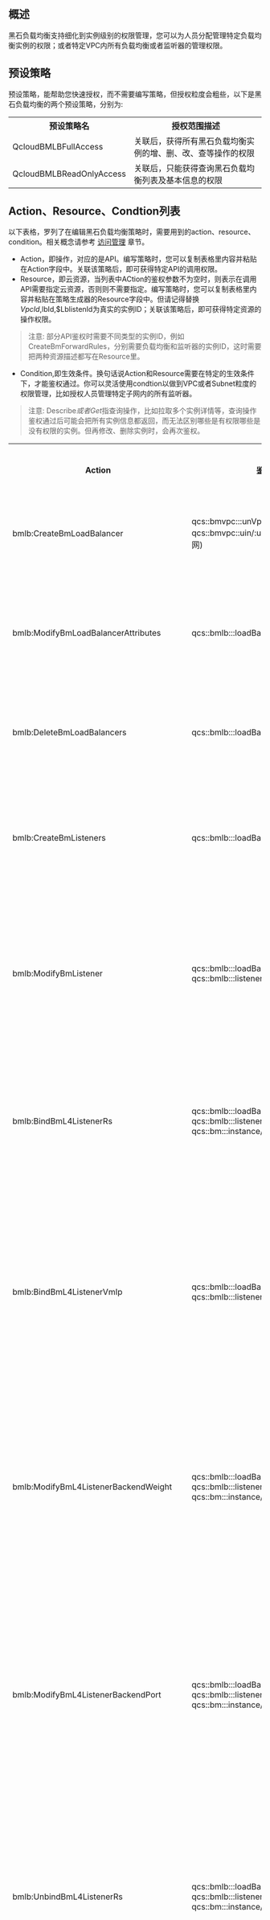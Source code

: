 ## 概述
黑石负载均衡支持细化到实例级别的权限管理，您可以为人员分配管理特定负载均衡实例的权限；或者特定VPC内所有负载均衡或者监听器的管理权限。

## 预设策略
预设策略，能帮助您快速授权，而不需要编写策略，但授权粒度会粗些，以下是黑石负载均衡的两个预设策略，分别为:
<table>
<tr>
<th>预设策略名</th>
<th>授权范围描述</th>

</tr>

<tr>
<td>	QcloudBMLBFullAccess</td>
<td>关联后，获得所有黑石负载均衡实例的增、删、改、查等操作的权限</td>
</tr>

<tr>
<td>QcloudBMLBReadOnlyAccess</td>
<td>关联后，只能获得查询黑石负载均衡列表及基本信息的权限</td>
</tr>

</table>


## Action、Resource、Condtion列表
以下表格，罗列了在编辑黑石负载均衡策略时，需要用到的action、resource、condition。相关概念请参考 [访问管理](https://cloud.tencent.com/document/product/598/10603"访问管理") 章节。

 - Action，即操作，对应的是API。编写策略时，您可以复制表格里内容并粘贴在Action字段中。关联该策略后，即可获得特定API的调用权限。
 - Resource，即云资源，当列表中ACtion的鉴权参数不为空时，则表示在调用API需要指定云资源，否则则不需要指定。编写策略时，您可以复制表格里内容并粘贴在策略生成器的Resource字段中。但请记得替换$VpcId,$lbId,$LblistenId为真实的实例ID；关联该策略后，即可获得特定资源的操作权限。
 > 注意:
 > 部分API鉴权时需要不同类型的实例ID，例如CreateBmForwardRules，分别需要负载均衡和监听器的实例ID，这时需要把两种资源描述都写在Resource里。

- Condition,即生效条件。换句话说Action和Resource需要在特定的生效条件下，才能鉴权通过。你可以灵活使用condtion以做到VPC或者Subnet粒度的权限管理，比如授权人员管理特定子网内的所有监听器。
 > 注意:
 > Describe*或者Get*指查询操作，比如拉取多个实例详情等，查询操作鉴权通过后可能会把所有实例信息都返回，而无法区别哪些是有权限哪些是没有权限的实例。但再修改、删除实例时，会再次鉴权。

<table>
<tr>
<th>Action</th>
<th>鉴权参数</th>
	<th>功能描述</th>
	<th>条件密钥</th>
</tr>



<tr>
<td>bmlb:CreateBmLoadBalancer</td>
<td>qcs::bmvpc:::unVpcId/$unVpcId<br/>qcs::bmvpc::uin/:unSubnetId/$SubnetId(内网)</td>
	<td>创建负载均衡</td>
	<td></td>
	
</tr>


<tr>
<td>bmlb:ModifyBmLoadBalancerAttributes</td>
<td>qcs::bmlb:::loadBalancerId/$Lbid</td>
	<td>修改负载均衡属性信息</td>
	<td>bmvpc:unVpcId<br/>bmvpc:unSubnetId</td>
	
</tr>

<tr>
<td>bmlb:DeleteBmLoadBalancers</td>
<td>qcs::bmlb:::loadBalancerId/$Lbid</td>
	<td>删除负载均衡</td>
	<td>bmvpc:unVpcId<br/>bmvpc:unSubnetId</td>	
</tr>

<tr>
<td>bmlb:CreateBmListeners</td>
<td>qcs::bmlb:::loadBalancerId/$Lbid</td>
	<td>创建负载均衡四层监听器</td>
	<td>bmvpc:unVpcId<br/>bmvpc:unSubnetId</td>	
</tr>


<tr>
<td>bmlb:ModifyBmListener</td>
<td>qcs::bmlb:::loadBalancerId/$Lbid<br/>qcs::bmlb:::listenerId/$LlistenId</td>
	<td>创建负载均衡四层监听器</td>
	<td>bmvpc:unVpcId<br/>bmvpc:unSubnetId</td>	
</tr>

<tr>
<td>bmlb:BindBmL4ListenerRs</td>
<td>qcs::bmlb:::loadBalancerId/$Lbid<br/>qcs::bmlb:::listenerId/$LlistenId<br/>qcs::bm:::instance/$InstanceId</td>
	<td>绑定物理服务器到四层监听器</td>
	<td>bmvpc:unVpcId<br/>bmvpc:unSubnetId</td>	
</tr>

<tr>
<td>bmlb:BindBmL4ListenerVmIp</td>
<td>qcs::bmlb:::loadBalancerId/$Lbid<br/>qcs::bmlb:::listenerId/$LlistenId</td>
	<td>绑定虚机IP到负载均衡四层监听器</td>
	<td>bmvpc:unVpcId<br/>bmvpc:unSubnetId</td>	
</tr>



<tr>
<td>bmlb:ModifyBmL4ListenerBackendWeight</td>
<td>qcs::bmlb:::loadBalancerId/$Lbid<br/>qcs::bmlb:::listenerId/$LlistenId<br/>qcs::bm:::instance/$InstanceId</td>
	<td>修改负载均衡四层监听器后端实例权重</td>
	<td>bmvpc:unVpcId<br/>bmvpc:unSubnetId</td>	
</tr>

<tr>
<td>bmlb:ModifyBmL4ListenerBackendPort</td>
<td>qcs::bmlb:::loadBalancerId/$Lbid<br/>qcs::bmlb:::listenerId/$LlistenId<br/>qcs::bm:::instance/$InstanceId</td>
	<td>修改负载均衡四层监听器后端实例端口</td>
	<td>bmvpc:unVpcId<br/>bmvpc:unSubnetId</td>	
</tr>


<tr>
<td>bmlb:UnbindBmL4ListenerRs</td>
<td>qcs::bmlb:::loadBalancerId/$Lbid<br/>qcs::bmlb:::listenerId/$LlistenId<br/>qcs::bm:::instance/$InstanceId</td>
	<td>解绑负载均衡四层监听器物理服务器</td>
	<td>bmvpc:unVpcId<br/>bmvpc:unSubnetId</td>	
</tr>

<tr>
<td>bmlb:UnbindBmL4ListenerVmIp</td>
<td>qcs::bmlb:::loadBalancerId/$Lbid<br/>qcs::bmlb:::listenerId/$LlistenId</td>
	<td>解绑负载均衡四层监听器虚机IP</td>
	<td>bmvpc:unVpcId<br/>bmvpc:unSubnetId</td>	
</tr>

<tr>
<td>bmlb:DeleteBmListeners</td>
<td>qcs::bmlb:::loadBalancerId/$Lbid<br/>qcs::bmlb:::listenerId/$LlistenId</td>
	<td>删除负载均衡四层监听器</td>
	<td>bmvpc:unVpcId<br/>bmvpc:unSubnetId</td>	
</tr>

<tr>
<td>bmlb:CreateBmForwardListeners</td>
<td>qcs::bmlb:::loadBalancerId/$Lbid</td>
	<td>创建负载均衡七层监听器</td>
	<td>bmvpc:unVpcId<br/>bmvpc:unSubnetId</td>	
</tr>



<tr>
<td>bmlb:ModifyBmForwardListener</td>
<td>qcs::bmlb:::loadBalancerId/$Lbid<br/>qcs::bmlb:::listenerId/$LlistenId</td>
	<td>修改负载均衡七层监听器</td>
	<td>bmvpc:unVpcId<br/>bmvpc:unSubnetId</td>	
</tr>

<tr>
<td>bmlb:CreateBmForwardRules</td>
<td>qcs::bmlb:::loadBalancerId/$Lbid<br/>qcs::bmlb:::listenerId/$LlistenId</td>
	<td>创建负载均衡七层转发规则</td>
	<td>bmvpc:unVpcId<br/>bmvpc:unSubnetId</td>	
</tr>



<tr>
<td>bmlb:ModifyBmForwardLocation</td>
<td>qcs::bmlb:::loadBalancerId/$Lbid<br/>qcs::bmlb:::listenerId/$LlistenId</td>
	<td>修改负载均衡七层转发路径</td>
	<td>bmvpc:unVpcId<br/>bmvpc:unSubnetId</td>	
</tr>

<tr>
<td>bmlb:BindBmLocationInstances</td>
<td>qcs::bmlb:::loadBalancerId/$Lbid<br/>qcs::bmlb:::listenerId/$LlistenId<br/>qcs::bm:::instance/$InstanceId</td>
	<td>绑定物理服务器到七层转发路径</td>
	<td>bmvpc:unVpcId<br/>bmvpc:unSubnetId</td>	
</tr>

<tr>
<td>bmlb:BindBmL7LocationVmIp</td>
<td>qcs::bmlb:::loadBalancerId/$Lbid<br/>qcs::bmlb:::listenerId/$LlistenId</td>
	<td>绑定虚机IP到负载均衡七层转发路径</td>
	<td>bmvpc:unVpcId<br/>bmvpc:unSubnetId</td>	
</tr>



<tr>
<td>bmlb:ModifyBmLocationBackendWeight</td>
<td>qcs::bmlb:::loadBalancerId/$Lbid<br/>qcs::bmlb:::listenerId/$LlistenId<br/>qcs::bm:::instance/$InstanceId</td>
	<td>修改负载均衡七层转发路径后端实例权重</td>
	<td>bmvpc:unVpcId<br/>bmvpc:unSubnetId</td>	
</tr>

<tr>
<td>bmlb:ModifyBmLocationBackendPort</td>
<td>qcs::bmlb:::loadBalancerId/$Lbid<br/>qcs::bmlb:::listenerId/$LlistenId<br/>qcs::bm:::instance/$InstanceId</td>
	<td>修改负载均衡七层转发路径后端实例端口</td>
	<td>bmvpc:unVpcId<br/>bmvpc:unSubnetId</td>	
</tr>

<tr>
<td>bmlb:UnbindBmLocationInstances</td>
<td>qcs::bmlb:::loadBalancerId/$Lbid<br/>qcs::bmlb:::listenerId/$LlistenId<br/>qcs::bm:::instance/$InstanceId</td>
	<td>解绑物理服务器到七层转发路径</td>
	<td>bmvpc:unVpcId<br/>bmvpc:unSubnetId</td>	
</tr>


<tr>
<td>bmlb:UnbindBmL7LocationVmIp</td>
<td>qcs::bmlb:::loadBalancerId/$Lbid<br/>qcs::bmlb:::listenerId/$LlistenId</td>
	<td>解绑负载均衡七层转发路径虚机IP</td>
	<td>bmvpc:unVpcId<br/>bmvpc:unSubnetId</td>	
</tr>

<tr>
<td>bmlb:DeleteBmForwardRules</td>
<td>qcs::bmlb:::loadBalancerId/$Lbid</td>
	<td>删除负载均衡七层转发规则</td>
	<td>bmvpc:unVpcId<br/>bmvpc:unSubnetId</td>	
</tr>

<tr>
<td>bmlb:ModifyBmLoadBalancerChargeMode</td>
<td>qcs::bmlb:::loadBalancerId/$Lbid<br/>qcs::bmlb:::listenerId/$LlistenId</td>
	<td>更改黑石LB的计费方式</td>
	<td>bmvpc:unVpcId<br/>bmvpc:unSubnetId</td>	
</tr>

<tr>
<td>bmlb:ModifyBmL4ListenerBackendProbePort</td>
<td>qcs::bmlb:::loadBalancerId/$Lbid<br/>qcs::bmlb:::listenerId/$LlistenId<br/>qcs::bm:::instance/$InstanceId</td>
	<td>修改4层LB后端实例探测端口</td>
	<td>bmvpc:unVpcId<br/>bmvpc:unSubnetId</td>	
</tr>

<tr>
<td>bmlb:DescribeBmListeners</td>
<td></td>
	<td>获取负载均衡四层监听器</td>
	<td></td>
	
</tr>

<tr>
<td>bmlb:DescribeBmListenerInfo</td>
<td></td>
	<td>获取负载均衡四层监听器详细信息</td>
	<td></td>
	
</tr>

<tr>
<td>bmlb:DescribeBmBindInfo</td>
<td></td>
	<td>获取主机的负载均衡的绑定详情</td>
	<td></td>
	
</tr>

<tr>
<td>bmlb:DescribeBmVportInfo</td>
<td></td>
	<td>获取负载均衡端口信息</td>
	<td></td>
	
</tr>
<tr>
<td>bmlb:DescribeBmLoadBalancers</td>
<td></td>
	<td>获取负载均衡实例列表</td>
	<td></td>
	
</tr>

<tr>
<td>bmlb:DescribeBmL4ListenerBackends</td>
<td></td>
	<td>获取负载均衡四层监听器绑定的主机列表</td>
	<td></td>
	
</tr>

<tr>
<td>bmlb:DescribeBmForwardListeners</td>
<td></td>
	<td>获取负载均衡七层监听器</td>
	<td></td>
	
</tr>

<tr>
<td>bmlb:DescribeBmForwardListenerInfo</td>
<td></td>
	<td>获取负载均衡七层监听器详细信息</td>
	<td></td>
	
</tr>

<tr>
<td>bmlb:DescribeBmForwardRules</td>
<td></td>
	<td>获取负载均衡七层转发规则</td>
	<td></td>
	
</tr>

<tr>
<td>bmlb:DescribeBmLocationBackends</td>
<td></td>
	<td>获取负载均衡七层转发路径绑定的主机列表</td>
	<td></td>
	
</tr>

<tr>
<td>bmlb:UploadBmCert</td>
<td></td>
<td>创建负载均衡证书</td>
<td></td>
</tr>
<tr>
<td>bmlb:GetBmCertDetail</td>
<td></td>
<td>获取负载均衡证书详情</td>
<td></td>
</tr>
<tr>
<td>bmlb:ReplaceBmCert</td>
<td></td>
<td>更新负载均衡证书</td>
<td>qcs::bmlb::uin/:certId/$certId</td>
</tr>
</table>

## Condition(生效条件）

灵活使用Condtion，即可做到vpc或者Subnet粒度的权限管理，比如授权管理特定Vpc内的所有负载均衡

>在使用Condtion时，要做到Vpc或者Subetnet粒度的授权，策略的Resource字段建议只需填写"*"

### 书写规范

```
"condition":
{
"Option1":{"key1":["value1","value2"]),"key2":["value1","value2"])},
"Option2":{"key1":["value1","value2"]),"key2":["value1","value2"])}
}
```

Option即操作符，理解为传入的鉴权参数和key的运算规则。Key和Value是对应的，以下是对应关系。传入的鉴权参数经过运算后应该满足key和value的要求。
<table>
<tr><th>key</th><th>value</th></tr>
<tr><td>bmvpc:unVpcId</td><td>vpc-yyyyyy(Vpc的实例Id)</td></tr>
<tr><td>bmvpc:unSubnetId</td><td>subnet-xxxxx(Subnet的实例Id)</td></tr>
</table>



### 操作符(Option)
黑石负载均衡只推荐使用`string_equal`以及`for_all_value:string_equal_if_exist`：

 - string_equal，用于condition只有一个key和一个value的情况，要求传入的鉴权参数满足key:value，可以做到特定vpc或者subnet的授权。
 - for_all_value:string_equal_if_exist，用于condition有一个key多个value的情况key:value1,value2，可以做到多个vpc或者subnet的授权。


### 例子
策略如下:

```
{
"version":"2.0",
"statement":[
{
"effect":"allow",
"action":[
"bmlb:BindBmL4ListenerRs"
],
"resource":[
"qcs::bmlb:::loadBalancerId/lb-dtrzsshx",
"qcs::bmlb:::listenerId/lbl-6l1q8cdf",
"qcs::bm:::instance/*"
],
"condition":{
"for_all_value:string_equal_if_exist":{
"bmvpc:unSubnetId":[
"subnet-1so5ae8m",
"subnet-jv24ivq0"
]
}
}
}
]
}
```
场景:调用BindBmL4ListenerRs，为内网LB监听器lbl-6l1q8cdf绑定同vpc的物理服务器cpm-6y3le68b时。

1. 鉴权逻辑发现关联了effect:allow的策略且action:bm:BindBmL4ListenerRs和lb,listen,cpm等实例
2. 但前提是，上述三种资源需要在subnet-1so5ae8m或者subnet-jv24ivq0才能鉴权通过。


## 最佳实践
本章节，我们举例两个场景的策略内容和评估逻辑，帮助你了解如何实现黑石服务器的权限分配。

 - 场景 1：授权在vpc-muinpf9p里创建一个外网监听器
 - 场景 2：授权在subnet-c6bzyq4a里的所有内网负载均衡七层监听器创建七层转发路径

### 场景1
策略如下:
```
{
"version":"2.0",
"statement":[
{
"effect":"allow",
"action":[
"bmlb:CreateBmLoadBalancer"
],
"resource":[
"qcs::bmvpc:::unVpcId/vpc-muinpf9p"
]
}
]
}
```

评估逻辑:

调用CreateBmLoadBalancer时，CAM判断传入的VpcId参数是否为vpc-muinpf9p，【是】则鉴权通过，【否】则鉴权失败。


### 场景2
策略如下:
```
{
"version":"2.0",
"statement":[
{
"effect":"allow",
"action":[
"bmlb:CreateBmForwardRules"
],
"resource":[
"qcs::bmlb:::loadBalancerId/*",
"qcs::bmlb:::listenerId/*"
],
"condition":{
"string_equal":{
"bmvpc:unSubnetId":"subnet-c6bzyq4a"
}
}
}
]
}
```

评估逻辑:
当调用CreateBmForwardRules时，CAM会对传入loadBalancerId和listenerId做鉴权，发现满足resource（*）的要求。
但要求两个资源都在子网subnet-c6bzyq4a里，【是】则鉴权通过，【否】则鉴权失败。
